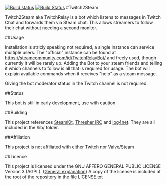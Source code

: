 [![Build status](https://ci.appveyor.com/api/projects/status/ci4chkjeur07w87c?svg=true)](https://ci.appveyor.com/project/CruelCow/twitch2steam) [![Build Status](https://travis-ci.org/CruelCow/Twitch2Steam.svg)](https://travis-ci.org/CruelCow/Twitch2Steam)
#Twitch2Steam

Twitch2Steam aka TwitchRelay is a bot which listens to messages in Twitch Chat and forwards them via Steam chat. This allows streamers to follow their chat without needing a second monitor. 

##Usage

Installation is stricly speaking not required, a single instance can service multiple users. The "official" instance can be found at https://steamcommunity.com/id/TwitchRelayBot/ and freely used, though currently it will be rarely up. 
Adding the Bot to your steam friends and telling it which channels to follow is all that is required for usage. The bot will explain available commands when it receives "help" as a steam message.

Giving the bot moderator status in the Twitch channel is not required.

##Status 

This bot is still in early development, use with caution

##Building

This project references [SteamKit](https://github.com/SteamRE/SteamKit), [Thresher IRC](http://thresher.sourceforge.net/) and [log4net](https://logging.apache.org/log4net/). They are all included in the /lib/ folder.

##Affiliation

This project is not affiliated with either Twitch nor Valve/Steam 

##Licence

This project is licensed under the GNU AFFERO GENERAL PUBLIC LICENSE Version 3 (AGPL). ([General explanation](https://www.gnu.org/licenses/why-affero-gpl.html)) A copy of the license is included at the root of the repository in the file LICENSE.txt
